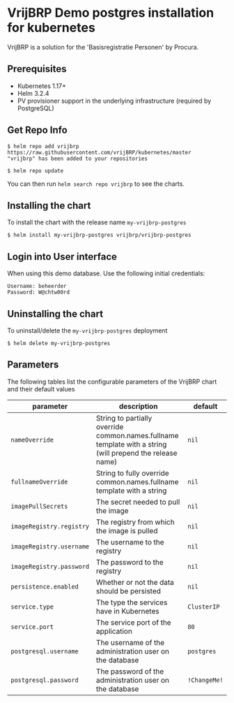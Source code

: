 # VrijBRP Demo postgres installation for kubernetes

VrijBRP is a solution for the 'Basisregistratie Personen' by Procura.

## Prerequisites

- Kubernetes 1.17+
- Helm 3.2.4
- PV provisioner support in the underlying infrastructure (required by PostgreSQL)

## Get Repo Info

```console
$ helm repo add vrijbrp https://raw.githubusercontent.com/vrijBRP/kubernetes/master
"vrijbrp" has been added to your repositories

$ helm repo update
```

You can then run `helm search repo vrijbrp` to see the charts.

## Installing the chart

To install the chart with the release name `my-vrijbrp-postgres`

```console
$ helm install my-vrijbrp-postgres vrijbrp/vrijbrp-postgres
```

## Login into User interface

When using this demo database. Use the following initial credentials:

```properties
Username: beheerder
Password: W@chtw00rd
```

## Uninstalling the chart

To uninstall/delete the `my-vrijbrp-postgres` deployment

```console
$ helm delete my-vrijbrp-postgres
```

## Parameters

The following tables list the configurable parameters of the VrijBRP chart and their default values

| parameter                | description                                                                                               | default      |
| ------------------------ | --------------------------------------------------------------------------------------------------------- | ------------ |
| `nameOverride`           | String to partially override common.names.fullname template with a string (will prepend the release name) | `nil`        |
| `fullnameOverride`       | String to fully override common.names.fullname template with a string                                     | `nil`        |
| `imagePullSecrets`       | The secret needed to pull the image                                                                       | `nil`        |
| `imageRegistry.registry` | The registry from which the image is pulled                                                               | `nil`        |
| `imageRegistry.username` | The username to the registry                                                                              | `nil`        |
| `imageRegistry.password` | The password to the registry                                                                              | `nil`        |
| `persistence.enabled`    | Whether or not the data should be persisted                                                               | `nil`        |
| `service.type`           | The type the services have in Kubernetes                                                                  | `ClusterIP`  |
| `service.port`           | The service port of the application                                                                       | `80`         |
| `postgresql.username`    | The username of the administration user on the database                                                   | `postgres`   |
| `postgresql.password`    | The password of the administration user on the database                                                   | `!ChangeMe!` |
